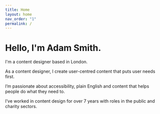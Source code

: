 ```yaml
---
title: Home
layout: home
nav_order: "1"
permalink: /
---
```

# Hello, I'm Adam Smith.

I'm a content designer based in London.

As a content designer, I create user-centred content that puts user needs first.

I’m passionate about accessibility, plain English and content that helps people do what they need to.

I’ve worked in content design for over 7 years with roles in the public and charity sectors.

